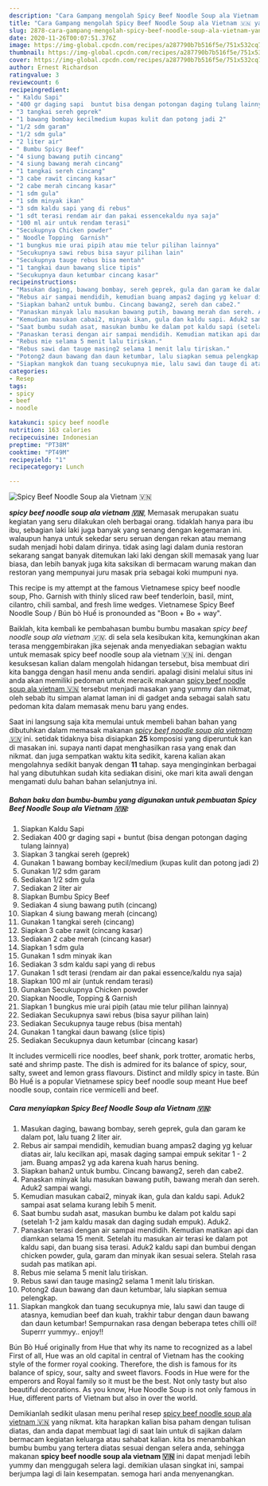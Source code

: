 ```yaml
---
description: "Cara Gampang mengolah Spicy Beef Noodle Soup ala Vietnam 🇻🇳 yang Bisa Manjain Lidah"
title: "Cara Gampang mengolah Spicy Beef Noodle Soup ala Vietnam 🇻🇳 yang Bisa Manjain Lidah"
slug: 2878-cara-gampang-mengolah-spicy-beef-noodle-soup-ala-vietnam-yang-bisa-manjain-lidah
date: 2020-11-26T00:07:51.376Z
image: https://img-global.cpcdn.com/recipes/a287790b7b516f5e/751x532cq70/spicy-beef-noodle-soup-ala-vietnam-🇻🇳-foto-resep-utama.jpg
thumbnail: https://img-global.cpcdn.com/recipes/a287790b7b516f5e/751x532cq70/spicy-beef-noodle-soup-ala-vietnam-🇻🇳-foto-resep-utama.jpg
cover: https://img-global.cpcdn.com/recipes/a287790b7b516f5e/751x532cq70/spicy-beef-noodle-soup-ala-vietnam-🇻🇳-foto-resep-utama.jpg
author: Ernest Richardson
ratingvalue: 3
reviewcount: 6
recipeingredient:
- " Kaldu Sapi"
- "400 gr daging sapi  buntut bisa dengan potongan daging tulang lainnya"
- "3 tangkai sereh geprek"
- "1 bawang bombay kecilmedium kupas kulit dan potong jadi 2"
- "1/2 sdm garam"
- "1/2 sdm gula"
- "2 liter air"
- " Bumbu Spicy Beef"
- "4 siung bawang putih cincang"
- "4 siung bawang merah cincang"
- "1 tangkai sereh cincang"
- "3 cabe rawit cincang kasar"
- "2 cabe merah cincang kasar"
- "1 sdm gula"
- "1 sdm minyak ikan"
- "3 sdm kaldu sapi yang di rebus"
- "1 sdt terasi rendam air dan pakai essencekaldu nya saja"
- "100 ml air untuk rendam terasi"
- "Secukupnya Chicken powder"
- " Noodle Topping  Garnish"
- "1 bungkus mie urai pipih atau mie telur pilihan lainnya"
- "Secukupnya sawi rebus bisa sayur pilihan lain"
- "Secukupnya tauge rebus bisa mentah"
- "1 tangkai daun bawang slice tipis"
- "Secukupnya daun ketumbar cincang kasar"
recipeinstructions:
- "Masukan daging, bawang bombay, sereh geprek, gula dan garam ke dalam pot, lalu tuang 2 liter air."
- "Rebus air sampai mendidih, kemudian buang ampas2 daging yg keluar diatas air, lalu kecilkan api, masak daging sampai empuk sekitar 1 - 2 jam. Buang ampas2 yg ada karena kuah harus bening."
- "Siapkan bahan2 untuk bumbu. Cincang bawang2, sereh dan cabe2."
- "Panaskan minyak lalu masukan bawang putih, bawang merah dan sereh. Aduk2 sampai wangi."
- "Kemudian masukan cabai2, minyak ikan, gula dan kaldu sapi. Aduk2 sampai asat selama kurang lebih 5 menit."
- "Saat bumbu sudah asat, masukan bumbu ke dalam pot kaldu sapi (setelah 1-2 jam kaldu masak dan daging sudah empuk). Aduk2."
- "Panaskan terasi dengan air sampai mendidih. Kemudian matikan api dan diamkan selama 15 menit. Setelah itu masukan air terasi ke dalam pot kaldu sapi, dan buang sisa terasi. Aduk2 kaldu sapi dan bumbui dengan chicken powder, gula, garam dan minyak ikan sesuai selera. Stelah rasa sudah pas matikan api."
- "Rebus mie selama 5 menit lalu tiriskan."
- "Rebus sawi dan tauge masing2 selama 1 menit lalu tiriskan."
- "Potong2 daun bawang dan daun ketumbar, lalu siapkan semua pelengkap."
- "Siapkan mangkok dan tuang secukupnya mie, lalu sawi dan tauge di atasnya, kemudian beef dan kuah, trakhir tabur dengan daun bawang dan daun ketumbar! Sempurnakan rasa dengan beberapa tetes chilli oil! Superrr yummyy.. enjoy!!"
categories:
- Resep
tags:
- spicy
- beef
- noodle

katakunci: spicy beef noodle 
nutrition: 163 calories
recipecuisine: Indonesian
preptime: "PT38M"
cooktime: "PT49M"
recipeyield: "1"
recipecategory: Lunch

---
```



![Spicy Beef Noodle Soup ala Vietnam 🇻🇳](https://img-global.cpcdn.com/recipes/a287790b7b516f5e/751x532cq70/spicy-beef-noodle-soup-ala-vietnam-🇻🇳-foto-resep-utama.jpg)

<b><i>spicy beef noodle soup ala vietnam 🇻🇳</i></b>, Memasak merupakan suatu kegiatan yang seru dilakukan oleh berbagai orang. tidaklah hanya para ibu ibu, sebagian laki laki juga banyak yang senang dengan kegemaran ini. walaupun hanya untuk sekedar seru seruan dengan rekan atau memang sudah menjadi hobi dalam dirinya. tidak asing lagi dalam dunia restoran sekarang sangat banyak ditemukan laki laki dengan skill memasak yang luar biasa, dan lebih banyak juga kita saksikan di bermacam warung makan dan restoran yang mempunyai juru masak pria sebagai koki mumpuni nya.

This recipe is my attempt at the famous Vietnamese spicy beef noodle soup, Pho. Garnish with thinly sliced raw beef tenderloin, basil, mint, cilantro, chili sambal, and fresh lime wedges. Vietnamese Spicy Beef Noodle Soup / Bún bò Huế is pronounded as &#34;Boon + Bo + way&#34;.

Baiklah, kita kembali ke pembahasan bumbu bumbu masakan <i>spicy beef noodle soup ala vietnam 🇻🇳</i>. di sela sela kesibukan kita, kemungkinan akan terasa menggembirakan jika sejenak anda menyediakan sebagian waktu untuk memasak spicy beef noodle soup ala vietnam 🇻🇳 ini. dengan kesuksesan kalian dalam mengolah hidangan tersebut, bisa membuat diri kita bangga dengan hasil menu anda sendiri. apalagi disini melalui situs ini anda akan memiliki pedoman untuk meracik makanan <u>spicy beef noodle soup ala vietnam 🇻🇳</u> tersebut menjadi masakan yang yummy dan nikmat, oleh sebab itu simpan alamat laman ini di gadget anda sebagai salah satu pedoman kita dalam memasak menu baru yang endes.


Saat ini langsung saja kita memulai untuk membeli bahan bahan yang dibutuhkan dalam memasak makanan <u><i>spicy beef noodle soup ala vietnam 🇻🇳</i></u> ini. setidak tidaknya bisa disiapkan <b>25</b> komposisi yang diperuntuk kan di masakan ini. supaya nanti dapat menghasilkan rasa yang enak dan nikmat. dan juga sempatkan waktu kita sedikit, karena kalian akan mengolahnya sedikit banyak dengan <b>11</b> tahap. saya menginginkan berbagai hal yang dibutuhkan sudah kita sediakan disini, oke mari kita awali dengan mengamati dulu bahan bahan selanjutnya ini.

<!--inarticleads1-->

##### Bahan baku dan bumbu-bumbu yang digunakan untuk pembuatan Spicy Beef Noodle Soup ala Vietnam 🇻🇳:

1. Siapkan  Kaldu Sapi
1. Sediakan 400 gr daging sapi + buntut (bisa dengan potongan daging tulang lainnya)
1. Siapkan 3 tangkai sereh (geprek)
1. Gunakan 1 bawang bombay kecil/medium (kupas kulit dan potong jadi 2)
1. Gunakan 1/2 sdm garam
1. Sediakan 1/2 sdm gula
1. Sediakan 2 liter air
1. Siapkan  Bumbu Spicy Beef
1. Sediakan 4 siung bawang putih (cincang)
1. Siapkan 4 siung bawang merah (cincang)
1. Gunakan 1 tangkai sereh (cincang)
1. Siapkan 3 cabe rawit (cincang kasar)
1. Sediakan 2 cabe merah (cincang kasar)
1. Siapkan 1 sdm gula
1. Gunakan 1 sdm minyak ikan
1. Sediakan 3 sdm kaldu sapi yang di rebus
1. Gunakan 1 sdt terasi (rendam air dan pakai essence/kaldu nya saja)
1. Siapkan 100 ml air (untuk rendam terasi)
1. Gunakan Secukupnya Chicken powder
1. Siapkan  Noodle, Topping &amp; Garnish
1. Siapkan 1 bungkus mie urai pipih (atau mie telur pilihan lainnya)
1. Sediakan Secukupnya sawi rebus (bisa sayur pilihan lain)
1. Sediakan Secukupnya tauge rebus (bisa mentah)
1. Gunakan 1 tangkai daun bawang (slice tipis)
1. Sediakan Secukupnya daun ketumbar (cincang kasar)


It includes vermicelli rice noodles, beef shank, pork trotter, aromatic herbs, saté and shrimp paste. The dish is admired for its balance of spicy, sour, salty, sweet and lemon grass flavours. Distinct and mildly spicy in taste. Bún Bò Huế is a popular Vietnamese spicy beef noodle soup meant Hue beef noodle soup, contain rice vermicelli and beef. 

<!--inarticleads2-->

##### Cara menyiapkan Spicy Beef Noodle Soup ala Vietnam 🇻🇳:

1. Masukan daging, bawang bombay, sereh geprek, gula dan garam ke dalam pot, lalu tuang 2 liter air.
1. Rebus air sampai mendidih, kemudian buang ampas2 daging yg keluar diatas air, lalu kecilkan api, masak daging sampai empuk sekitar 1 - 2 jam. Buang ampas2 yg ada karena kuah harus bening.
1. Siapkan bahan2 untuk bumbu. Cincang bawang2, sereh dan cabe2.
1. Panaskan minyak lalu masukan bawang putih, bawang merah dan sereh. Aduk2 sampai wangi.
1. Kemudian masukan cabai2, minyak ikan, gula dan kaldu sapi. Aduk2 sampai asat selama kurang lebih 5 menit.
1. Saat bumbu sudah asat, masukan bumbu ke dalam pot kaldu sapi (setelah 1-2 jam kaldu masak dan daging sudah empuk). Aduk2.
1. Panaskan terasi dengan air sampai mendidih. Kemudian matikan api dan diamkan selama 15 menit. Setelah itu masukan air terasi ke dalam pot kaldu sapi, dan buang sisa terasi. Aduk2 kaldu sapi dan bumbui dengan chicken powder, gula, garam dan minyak ikan sesuai selera. Stelah rasa sudah pas matikan api.
1. Rebus mie selama 5 menit lalu tiriskan.
1. Rebus sawi dan tauge masing2 selama 1 menit lalu tiriskan.
1. Potong2 daun bawang dan daun ketumbar, lalu siapkan semua pelengkap.
1. Siapkan mangkok dan tuang secukupnya mie, lalu sawi dan tauge di atasnya, kemudian beef dan kuah, trakhir tabur dengan daun bawang dan daun ketumbar! Sempurnakan rasa dengan beberapa tetes chilli oil! Superrr yummyy.. enjoy!!


Bún Bò Huế originally from Hue that why its name to recognized as a label First of all, Hue was an old capital in central of Vietnam has the cooking style of the former royal cooking. Therefore, the dish is famous for its balance of spicy, sour, salty and sweet flavors. Foods in Hue were for the emperors and Royal family so it must be the best. Not only tasty but also beautiful decorations. As you know, Hue Noodle Soup is not only famous in Hue, different parts of Vietnam but also in over the world. 

Demikianlah sedikit ulasan menu perihal resep <u>spicy beef noodle soup ala vietnam 🇻🇳</u> yang nikmat. kita harapkan kalian bisa paham dengan tulisan diatas, dan anda dapat membuat lagi di saat lain untuk di sajikan dalam bermacam kegiatan keluarga atau sahabat kalian. kita bs menambahkan bumbu bumbu yang tertera diatas sesuai dengan selera anda, sehingga makanan <b>spicy beef noodle soup ala vietnam 🇻🇳</b> ini dapat menjadi lebih yummy dan menggugah selera lagi. demikian ulasan singkat ini, sampai berjumpa lagi di lain kesempatan. semoga hari anda menyenangkan.
